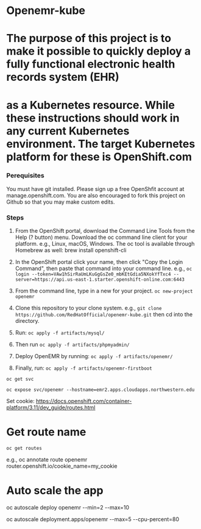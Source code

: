 # Openemr-kube
# The purpose of this project is to make it possible to quickly deploy a fully functional electronic health records system (EHR) 
# as a Kubernetes resource. While these instructions should work in any current Kubernetes environment. The target Kubernetes platform for these is OpenShift.com

### Perequisites
You must have git installed. Please sign up a free OpenShfit account at manage.openshift.com. You are also encouraged to fork this project on Github so that you may make custom edits.

### Steps
1. From the OpenShift portal, download the Command Line Tools from the Help (? button) menu. Download the oc command line client for your platform. e.g., Linux, macOS, Windows. The oc tool is available through Homebrew as well: brew install openshift-cli

2. In the OpenShift portal click your name, then click "Copy the Login Command", then paste that command into your command line. e.g., ``` oc login --token=VAw1hSirRaUmLKuGgGsZe0_mbKEtGdia5NXokYfTxc4 --server=https://api.us-east-1.starter.openshift-online.com:6443 ```

3. From the command line, type in a new for your project. ``` oc new-project openemr ```

4. Clone this repository to your clone system. e.g., ``` git clone https://github.com/RedHatOfficial/openemr-kube.git ``` then cd into the directory.

5. Run: ``` oc apply -f artifacts/mysql/ ```

6. Then run ``` oc apply -f artifacts/phpmyadmin/ ```

7. Deploy OpenEMR by running: ``` oc apply -f artifacts/openemr/ ```

8. Finally, run: ``` oc apply -f artifacts/openemr-firstboot ```

``` oc get svc ```

``` oc expose svc/openemr --hostname=emr2.apps.cloudapps.northwestern.edu ```

Set cookie: https://docs.openshift.com/container-platform/3.11/dev_guide/routes.html

# Get route name
``` oc get routes ```

e.g., oc annotate route openemr router.openshift.io/cookie_name=my_cookie

# Auto scale the app
oc autoscale deploy openemr --min=2 --max=10

oc autoscale deployment.apps/openemr --max=5 --cpu-percent=80